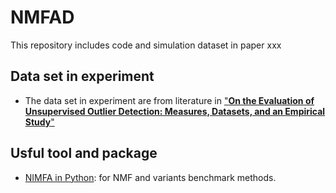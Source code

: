 # NMFAD
This repository includes code and simulation dataset in paper xxx
## Data set in experiment
- The data set in experiment are from literature in ["__On the Evaluation of Unsupervised Outlier Detection:
Measures, Datasets, and an Empirical Study__"](https://www.dbs.ifi.lmu.de/research/outlier-evaluation/DAMI/)
## Usful tool and package
- [NIMFA in Python](http://nimfa.biolab.si/): for NMF and variants benchmark methods.
